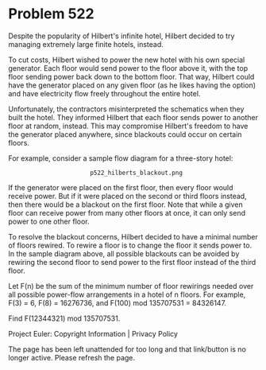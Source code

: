 #   Problem 522

   Despite the popularity of Hilbert's infinite hotel, Hilbert decided to try
   managing extremely large finite hotels, instead.

   To cut costs, Hilbert wished to power the new hotel with his own special
   generator. Each floor would send power to the floor above it, with the top
   floor sending power back down to the bottom floor. That way, Hilbert could
   have the generator placed on any given floor (as he likes having the
   option) and have electricity flow freely throughout the entire hotel.

   Unfortunately, the contractors misinterpreted the schematics when they
   built the hotel. They informed Hilbert that each floor sends power to
   another floor at random, instead. This may compromise Hilbert's freedom to
   have the generator placed anywhere, since blackouts could occur on certain
   floors.

   For example, consider a sample flow diagram for a three-story hotel:

                           p522_hilberts_blackout.png

   If the generator were placed on the first floor, then every floor would
   receive power. But if it were placed on the second or third floors
   instead, then there would be a blackout on the first floor. Note that
   while a given floor can receive power from many other floors at once, it
   can only send power to one other floor.

   To resolve the blackout concerns, Hilbert decided to have a minimal number
   of floors rewired. To rewire a floor is to change the floor it sends power
   to. In the sample diagram above, all possible blackouts can be avoided by
   rewiring the second floor to send power to the first floor instead of the
   third floor.

   Let F(n) be the sum of the minimum number of floor rewirings needed over
   all possible power-flow arrangements in a hotel of n floors. For example,
   F(3) = 6, F(8) = 16276736, and F(100) mod 135707531 = 84326147.

   Find F(12344321) mod 135707531.

   Project Euler: Copyright Information | Privacy Policy

   The page has been left unattended for too long and that link/button is no
   longer active. Please refresh the page.
